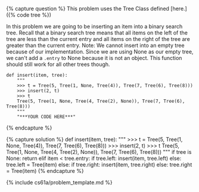 {% capture question %}
This problem uses the Tree Class defined [here.]({% code tree %})

In this problem we are going to be inserting an item into a binary search tree. Recall that a binary search tree means that all items on the left of the tree are less than the current entry and all items on the right of the tree are greater than the current entry. Note: We cannot insert into an empty tree because of our implementation. Since we are using None as our empty tree, we can't add a `.entry` to None because it is not an object. This function should still work for all other trees though.

    def insert(item, tree):
        """
        >>> t = Tree(5, Tree(1, None, Tree(4)), Tree(7, Tree(6), Tree(8)))
        >>> insert(2, t)
        >>> t
        Tree(5, Tree(1, None, Tree(4, Tree(2), None)), Tree(7, Tree(6), Tree(8)))
        """
        "***YOUR CODE HERE***"
{% endcapture %}

{% capture solution %}
    def insert(item, tree):
        """
        >>> t = Tree(5, Tree(1, None, Tree(4)), Tree(7, Tree(6), Tree(8)))
        >>> insert(2, t)
        >>> t
        Tree(5, Tree(1, None, Tree(4, Tree(2), None)), Tree(7, Tree(6), Tree(8)))
        """
        if tree is None:
            return
        elif item < tree.entry:
            if tree.left:
                insert(item, tree.left)
            else:
                tree.left = Tree(item)
        else:
            if tree.right:
                insert(item, tree.right)
            else:
                tree.right = Tree(item)
{% endcapture %}

{% include cs61a/problem_template.md %}
